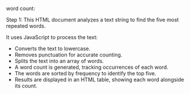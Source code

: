 word count:

Step 1: This HTML document analyzes a text string to find the five most repeated words.

 It uses JavaScript to process the text:
  - Converts the text to lowercase.
  - Removes punctuation for accurate counting.
  - Splits the text into an array of words.
- A word count is generated, tracking occurrences of each word.
- The words are sorted by frequency to identify the top five.
- Results are displayed in an HTML table, showing each word alongside its count.
